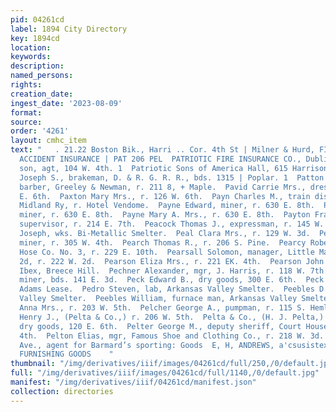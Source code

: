 ```yaml
---
pid: 04261cd
label: 1894 City Directory
key: 1894cd
location: 
keywords: 
description: 
named_persons: 
rights: 
creation_date: 
ingest_date: '2023-08-09'
format: 
source: 
order: '4261'
layout: cmhc_item
text: "   . 21.22 Boston Bik., Harri .. Cor. 4th St | Milner & Hurd, FIRE, LIFE AND
  ACCIDENT INSURANCE | PAT 206 PEL  PATRIOTIC FIRE INSURANCE CO., Dublin, W. L. Thomp-
  son, agt, 104 W. 4th. 1  Patriotic Sons of America Hall, 615 Harrison av. ;  Patton
  Joseph S., brakeman, D. & R. G. R. R., bds. 1315 | Poplar. 1  Patton William J.,
  barber, Greeley & Newman, r. 211 8, + Maple.  Pavid Carrie Mrs., dressmkr, r. 231
  E. 6th.  Paxton Mary Mrs., r. 126 W. 6th.  Payn Charles M., train dispatcher, Colo.
  Midland Ry, r. Hotel Vendome.  Payne Edward, miner, r. 630 E. 8th.  Payne Fred,
  miner, r. 630 E. 8th.  Payne Mary A. Mrs., r. 630 E. 8th.  Payton Frank, street
  supervisor, r. 214 E. 7th.  Peacock Thomas J., expressman, r. 145 W. Chestnut.  Peacop
  Joseph, wks. Bi-Metallic Smelter.  Peal Clara Mrs., r. 129 W. 3d.  Pearce Joseph,
  miner, r. 305 W. 4th.  Pearch Thomas R., r. 206 S. Pine.  Pearcy Robert G., foreman,
  Hose Co. No. 3, r. 229 E. 10th.  Pearsall Solomon, manager, Little Market, 136 W.
  2d, r. 222 W. 2d.  Pearson Eliza Mrs., r. 221 EK. 4th.  Pearson John A., clothing,
  Ibex, Breece Hill.  Pechner Alexander, mgr, J. Harris, r. 118 W. 7th.  Peck Aden,
  miner, bds. 141 E. 3d.  Peck Edward B., dry goods, 300 E. 6th.  Peck H. A., miner,
  Adams Lease.  Pedro Steven, lab, Arkansas Valley Smelter.  Peebles D. M., lab, Arkansas
  Valley Smelter.  Peebles William, furnace man, Arkansas Valley Smelter.  Peeler
  Anna Mrs., r. 203 W. 5th.  Pelcher George A., pumpman, r. 115 S. Hemlock.  Pelta
  Henry J., (Pelta & Co.,) r. 206 W. 5th.  Pelta & Co., (H. J. Pelta,) clothing and
  dry goods, 120 E. 6th.  Pelter George M., deputy sheriff, Court House, r. 211 E.
  4th.  Pelton Elias, mgr, Famous Shoe and Clothing Co., r. 218 W. 3d.  N40 Harrison
  Ave., agent for Barmard’s sporting: Goods  E, H, ANDREWS, a'csusistexine or HOUSE
  FURNISHING GOODS    "
thumbnail: "/img/derivatives/iiif/images/04261cd/full/250,/0/default.jpg"
full: "/img/derivatives/iiif/images/04261cd/full/1140,/0/default.jpg"
manifest: "/img/derivatives/iiif/04261cd/manifest.json"
collection: directories
---
```

